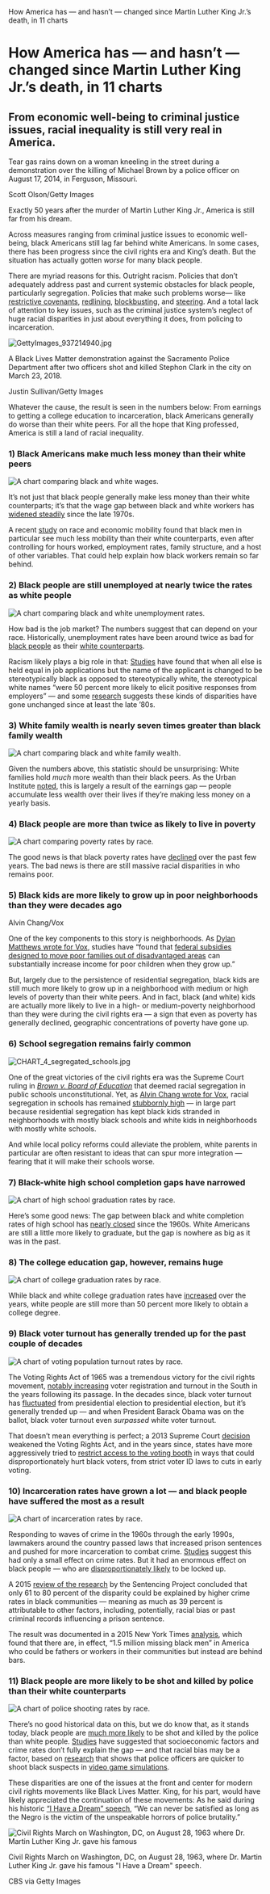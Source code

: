 How America has — and hasn’t — changed since Martin Luther King Jr.’s death, in 11 charts

# How America has — and hasn’t — changed since Martin Luther King Jr.’s death, in 11 charts

## From economic well-being to criminal justice issues, racial inequality is still very real in America.

Tear gas rains down on a woman kneeling in the street during a demonstration over the killing of Michael Brown by a police officer on August 17, 2014, in Ferguson, Missouri.

 Scott Olson/Getty Images

Exactly 50 years after the murder of Martin Luther King Jr., America is still far from his dream.

Across measures ranging from criminal justice issues to economic well-being, black Americans still lag far behind white Americans. In some cases, there has been progress since the civil rights era and King’s death. But the situation has actually gotten *worse* for many black people.

There are myriad reasons for this. Outright racism. Policies that don’t adequately address past and current systemic obstacles for black people, particularly segregation. Policies that make such problems worse— like [restrictive covenants](http://www.bostonfairhousing.org/timeline/1920s1948-Restrictive-Covenants.html), [redlining](http://www.vox.com/2016/6/6/11852640/cartoon-poor-neighborhoods), [blockbusting](http://www.encyclopedia.chicagohistory.org/pages/147.html), and [steering](http://www.civilrights.org/fairhousing/laws/report-racial-steering-into-segregated-neighborhoods-most-prevalent-form-of-housing-discrimination-1.html?referrer=https://www.google.com/). And a total lack of attention to key issues, such as the criminal justice system’s neglect of huge racial disparities in just about everything it does, from policing to incarceration.

![GettyImages_937214940.jpg](../_resources/f8d6c02cdcf34bcd966130f4ffc9d4b8.jpg)

A Black Lives Matter demonstration against the Sacramento Police Department after two officers shot and killed Stephon Clark in the city on March 23, 2018.

 Justin Sullivan/Getty Images

Whatever the cause, the result is seen in the numbers below: From earnings to getting a college education to incarceration, black Americans generally do worse than their white peers. For all the hope that King professed, America is still a land of racial inequality.

### 1) Black Americans make much less money than their white peers

![A chart comparing black and white wages.](../_resources/9d5ebf2840d1875111e8db26db8ce366.jpg)

It’s not just that black people generally make less money than their white counterparts; it’s that the wage gap between black and white workers has [widened steadily](https://www.frbsf.org/economic-research/publications/economic-letter/2017/september/disappointing-facts-about-black-white-wage-gap/) since the late 1970s.

A recent [study](https://www.vox.com/policy-and-politics/2018/3/21/17139300/economic-mobility-study-race-black-white-women-men-incarceration-income-chetty-hendren-jones-porter) on race and economic mobility found that black men in particular see much less mobility than their white counterparts, even after controlling for hours worked, employment rates, family structure, and a host of other variables. That could help explain how black workers remain so far behind.

### 2) Black people are still unemployed at nearly twice the rates as white people

![A chart comparing black and white unemployment rates.](../_resources/fb4974d9524d9eeb9a080d38050f540c.jpg)

How bad is the job market? The numbers suggest that can depend on your race. Historically, unemployment rates have been around twice as bad for [black people](https://data.bls.gov/timeseries/LNS14000006) as their [white counterparts](https://data.bls.gov/timeseries/LNS14000003).

Racism likely plays a big role in that: [Studies](https://scholar.harvard.edu/files/pager/files/annals_pager.pdf) have found that when all else is held equal in job applications but the name of the applicant is changed to be stereotypically black as opposed to stereotypically white, the stereotypical white names “were 50 percent more likely to elicit positive responses from employers” — and some [research](https://www.vox.com/identities/2017/9/18/16307782/study-racism-jobs) suggests these kinds of disparities have gone unchanged since at least the late ’80s.

### 3) White family wealth is nearly seven times greater than black family wealth

![A chart comparing black and white family wealth.](../_resources/5fdb287497d2cde671c51f20e9c0f079.jpg)

Given the numbers above, this statistic should be unsurprising: White families hold *much* more wealth than their black peers. As the Urban Institute [noted](http://apps.urban.org/features/wealth-inequality-charts/), this is largely a result of the earnings gap — people accumulate less wealth over their lives if they’re making less money on a yearly basis.

### 4) Black people are more than twice as likely to live in poverty

![A chart comparing poverty rates by race.](../_resources/086c19e79c00707d6d2e033db496a25b.jpg)

The good news is that black poverty rates have [declined](https://www.census.gov/data/tables/time-series/demo/income-poverty/historical-poverty-people.html) over the past few years. The bad news is there are still massive racial disparities in who remains poor.

### 5) Black kids are more likely to grow up in poor neighborhoods than they were decades ago

 Alvin Chang/Vox

One of the key components to this story is neighborhoods. As [Dylan Matthews wrote for Vox](https://www.vox.com/policy-and-politics/2018/3/21/17139300/economic-mobility-study-race-black-white-women-men-incarceration-income-chetty-hendren-jones-porter), studies have “found that [federal subsidies designed to move poor families out of disadvantaged areas](http://www.equality-of-opportunity.org/images/mto_paper.pdf) can substantially increase income for poor children when they grow up.”

But, largely due to the persistence of residential segregation, black kids are still much more likely to grow up in a neighborhood with medium or high levels of poverty than their white peers. And in fact, black (and white) kids are actually more likely to live in a high- or medium-poverty neighborhood than they were during the civil rights era — a sign that even as poverty has generally declined, geographic concentrations of poverty have gone up.

### 6) School segregation remains fairly common

![CHART_4_segregated_schools.jpg](../_resources/a77267605279959b158f306fd4be3331.jpg)

One of the great victories of the civil rights era was the Supreme Court ruling in [*Brown v. Board of Education*](https://www.oyez.org/cases/1940-1955/347us483) that deemed racial segregation in public schools unconstitutional. Yet, as [Alvin Chang wrote for Vox](https://www.vox.com/2018/1/8/16822374/school-segregation-gerrymander-map), racial segregation in schools has remained [stubbornly high](https://www.epi.org/publication/unfinished-march-overview/) — in large part because residential segregation has kept black kids stranded in neighborhoods with mostly black schools and white kids in neighborhoods with mostly white schools.

And while local policy reforms could alleviate the problem, white parents in particular are often resistant to ideas that can spur more integration — fearing that it will make their schools worse.

### 7) Black-white high school completion gaps have narrowed

![A chart of high school graduation rates by race.](../_resources/c9ec029a1c9c3c49133dee147acf8801.jpg)

Here’s some good news: The gap between black and white completion rates of high school has [nearly closed](http://www.pewsocialtrends.org/2016/06/27/1-demographic-trends-and-economic-well-being/st_2016-06-27_race-inequality-ch1-02/) since the 1960s. White Americans are still a little more likely to graduate, but the gap is nowhere as big as it was in the past.

### 8) The college education gap, however, remains huge

![A chart of college graduation rates by race.](../_resources/85b4f05f90f2097b66f5cddbab277810.jpg)

While black and white college graduation rates have [increased](http://www.pewsocialtrends.org/2016/06/27/1-demographic-trends-and-economic-well-being/st_2016-06-27_race-inequality-ch1-01/) over the years, white people are still more than 50 percent more likely to obtain a college degree.

### 9) Black voter turnout has generally trended up for the past couple of decades

![A chart of voting population turnout rates by race.](../_resources/1b78cbbc0f7e17e9b83d36ab29522679.jpg)

The Voting Rights Act of 1965 was a tremendous victory for the civil rights movement, [notably increasing](https://www.vox.com/2015/3/6/8163229/voting-rights-act-1965) voter registration and turnout in the South in the years following its passage. In the decades since, black voter turnout has [fluctuated](http://www.electproject.org/home/voter-turnout/demographics) from presidential election to presidential election, but it’s generally trended up — and when President Barack Obama was on the ballot, black voter turnout even *surpassed* white voter turnout.

That doesn’t mean everything is perfect; a 2013 Supreme Court [decision](https://www.vox.com/cards/voting-rights-fight-explained/what-was-shelby-county-v-holder) weakened the Voting Rights Act, and in the years since, states have more aggressively tried to [restrict access to the voting booth](https://www.vox.com/policy-and-politics/2016/11/7/13545718/voter-suppression-early-voting-2016) in ways that could disproportionately hurt black voters, from strict voter ID laws to cuts in early voting.

### 10) Incarceration rates have grown a lot — and black people have suffered the most as a result

![A chart of incarceration rates by race.](../_resources/e618e3770e97fa3d0406de545f4a48a9.jpg)

Responding to waves of crime in the 1960s through the early 1990s, lawmakers around the country passed laws that increased prison sentences and pushed for more incarceration to combat crime. [Studies](https://www.vox.com/policy-and-politics/2017/9/25/16340782/study-mass-incarceration) suggest this had only a small effect on crime rates. But it had an enormous effect on black people — who are [disproportionately likely](http://www.pewresearch.org/fact-tank/2013/09/06/incarceration-gap-between-whites-and-blacks-widens/) to be locked up.

A 2015 [review of the research](http://sentencingproject.org/wp-content/uploads/2015/11/Black-Lives-Matter.pdf) by the Sentencing Project concluded that only 61 to 80 percent of the disparity could be explained by higher crime rates in black communities — meaning as much as 39 percent is attributable to other factors, including, potentially, racial bias or past criminal records influencing a prison sentence.

The result was documented in a 2015 New York Times [analysis](http://www.nytimes.com/interactive/2015/04/20/upshot/missing-black-men.html), which found that there are, in effect, “1.5 million missing black men” in America who could be fathers or workers in their communities but instead are behind bars.

### 11) Black people are more likely to be shot and killed by police than their white counterparts

![A chart of police shooting rates by race.](../_resources/e256ec1cad4c8275ce5e2650fa8789c8.jpg)

There’s no good historical data on this, but we do know that, as it stands today, black people are [much more likely](https://www.theguardian.com/us-news/ng-interactive/2015/jun/01/the-counted-police-killings-us-database) to be shot and killed by the police than white people. [Studies](https://www.vox.com/identities/2018/3/22/17151960/stephon-clark-sacramento-police-shooting-video) have suggested that socioeconomic factors and crime rates don’t fully explain the gap — and that racial bias may be a factor, based on [research](http://www.vox.com/2014/8/28/6051971/police-implicit-bias-michael-brown-ferguson-missouri) that shows that police officers are quicker to shoot black suspects in [video game simulations](http://www.csun.edu/~dma/FPST/consent.html).

These disparities are one of the issues at the front and center for modern civil rights movements like Black Lives Matter. King, for his part, would have likely appreciated the continuation of these movements: As he said during his historic [“I Have a Dream” speech](https://www.archives.gov/files/press/exhibits/dream-speech.pdf), “We can never be satisfied as long as the Negro is the victim of the unspeakable horrors of police brutality.”

![Civil Rights March on Washington, DC, on  August 28, 1963 where Dr. Martin Luther King Jr. gave his famous ](../_resources/9921cf1fb90693fed17f5d07993188a8.jpg)

Civil Rights March on Washington, DC, on August 28, 1963, where Dr. Martin Luther King Jr. gave his famous "I Have a Dream" speech.

 CBS via Getty Images